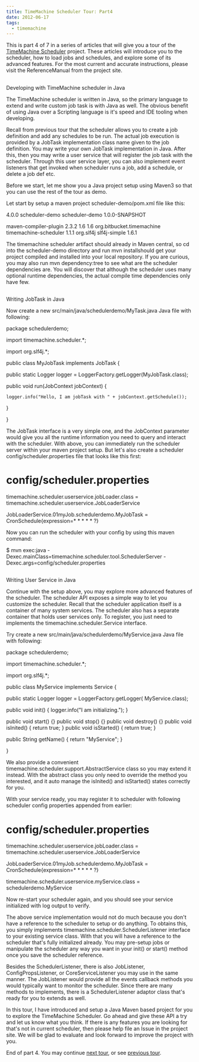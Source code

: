 ```yaml
---
title: TimeMachine Scheduler Tour: Part4
date: 2012-06-17
tags:
  - timemachine
---
```


This is part 4 of 7 in a series of articles that will give you a tour of the [TimeMachine Scheduler](https://bitbucket.org/timemachine/scheduler/wiki/Home) project. These articles will introduce you to the scheduler, how to load jobs and schedules, and explore some of its advanced features. For the most current and accurate instructions, please visit the ReferenceManual from the project site.

## 

Developing with TimeMachine scheduler in Java

The TimeMachine scheduler is written in Java, so the primary language to extend and write custom job task is with Java as well. The obvious benefit of using Java over a Scripting language is it's speed and IDE tooling when developing.

Recall from previous tour that the scheduler allows you to create a job definition and add any schedules to be run. The actual job execution is provided by a JobTask implementation class name given to the job definition. You may write your own JobTask implementation in Java. After this, then you may write a user service that will register the job task with the scheduler. Through this user service layer, you can also implement event listeners that get invoked when scheduler runs a job, add a schedule, or delete a job def etc.

Before we start, let me show you a Java project setup using Maven3 so that you can use the rest of the tour as demo.

Let start by setup a maven project scheduler-demo/pom.xml file like this: 

<project xmlns="http://maven.apache.org/POM/4.0.0" xmlns:xsi="http://www.w3.org/2001/XMLSchema-instance"
xsi:schemaLocation="http://maven.apache.org/POM/4.0.0 http://maven.apache.org/xsd/maven-4.0.0.xsd">
<modelVersion>4.0.0</modelVersion>
<groupId>scheduler-demo</groupId>
<artifactId>scheduler-demo</artifactId>
<version>1.0.0-SNAPSHOT</version>

<build>
<plugins>
<plugin>
<artifactId>maven-compiler-plugin</artifactId>
<version>2.3.2</version>
<configuration>
<source>1.6</source>
<target>1.6</target>
</configuration>
</plugin>
</plugins>
</build>

<dependencies>
<dependency>
<groupId>org.bitbucket.timemachine</groupId>
<artifactId>timemachine-scheduler</artifactId>
<version>1.1.1</version>
</dependency>
<dependency>
<groupId>org.slf4j</groupId>
<artifactId>slf4j-simple</artifactId>
<version>1.6.1</version>
</dependency>
</dependencies>
</project>

The timemachine scheduler artifact should already in Maven central, so cd into the scheduler-demo directory and run mvn installshould get your project compiled and installed into your local repository. If you are curious, you may also run mvn dependency:tree to see what are the scheduler dependencies are. You will discover that although the scheduler uses many optional runtime dependencies, the actual compile time dependencies only have few.

## 

Writing JobTask in Java

Now create a new src/main/java/schedulerdemo/MyTask.java Java file with following:

package schedulerdemo;

import timemachine.scheduler.*;

import org.slf4j.*;

public class MyJobTask implements JobTask {

  public static Logger logger = LoggerFactory.getLogger(MyJobTask.class);

  public void run(JobContext jobContext) {

    logger.info("Hello, I am jobTask with " + jobContext.getSchedule());

  }

}

The JobTask interface is a very simple one, and the JobContext parameter would give you all the runtime information you need to query and interact with the scheduler. With above, you can immediately run the scheduler server within your maven project setup. But let's also create a scheduler 
config/scheduler.properties file that looks like this first:

# config/scheduler.properties
timemachine.scheduler.userservice.jobLoader.class = timemachine.scheduler.userservice.JobLoaderService

JobLoaderService.01myJob.schedulerdemo.MyJobTask = CronSchedule{expression=* * * * * ?}

Now you can run the scheduler with your config by using this maven command:

$ mvn exec:java -Dexec.mainClass=timemachine.scheduler.tool.SchedulerServer -Dexec.args=config/scheduler.properties

## 

Writing User Service in Java

Continue with the setup above, you may explore more advanced features of the scheduler. The scheduler API exposes a simple way to let you customize the scheduler. Recall that the scheduler application itself is a container of many system services. The scheduler also has a separate container that holds user services only. To register, you just need to implements the timemachine.scheduler.Service interface.

Try create a new  src/main/java/schedulerdemo/MyService.java Java file with following:

package schedulerdemo;

import timemachine.scheduler.*;

import org.slf4j.*;

public class MyService implements Service {

  public static Logger logger = LoggerFactory.getLogger( MyService.class);

  public void init() { logger.info("I am initializing."); }

  public void start() {}
  public void stop() {}
  public void destroy() {}
  public void isInited() { return true; }
  public void isStarted() { return true; }

  public String getName() { return "MyService"; }

}

We also provide a convenient timemachine.scheduler.support.AbstractService class so you may extend it instead. With the abstract class you only need to override the method you interested, and it auto manage the isInited() and isStarted() states correctly for you.

With your service ready, you may register it to scheduler with following scheduler config properties appended from earlier:

# config/scheduler.properties

timemachine.scheduler.userservice.jobLoader.class = timemachine.scheduler.userservice.JobLoaderService

JobLoaderService.01myJob.schedulerdemo.MyJobTask = CronSchedule{expression=* * * * * ?}

timemachine.scheduler.userservice.myService.class = schedulerdemo.MyService

Now re-start your scheduler again, and you should see your service initialized with log output to verify.

The above service implementation would not do much because you don't have a reference to the scheduler to setup or do anything. To obtains this, you simply implements timemachine.scheduler.SchedulerListener interface to your existing service class. With that you will have a reference to the scheduler that's fully initialized already. You may pre-setup jobs or manipulate the scheduler any way you want in your init() or start() method once you save the scheduler reference.

Besides the SchedulerListener, there is also JobListener, ConfigPropsListener, or CoreServiceListener you may use in the same manner. The JobListener would provide all the events callback methods you would typically want to monitor the scheduler. Since there are many methods to implements, there is a SchedulerListener adaptor class that's ready for you to extends as well.

In  this tour, I have introduced and setup a Java Maven based project for you to explore the TimeMachine Scheduler. Go ahead and give these API a try and let us know what you think. If there is any features you are looking for that's not in current scheduler, then please help file an Issue in the project site. We will be glad to evaluate and look forward to improve the project with you.

End of part 4. You may continue [next tour](http://saltnlight5.blogspot.com/2012/06/timemachine-scheduler-tour-part5.html), or see [previous tour](http://saltnlight5.blogspot.com/2012/06/timemachine-scheduler-tour-part3.html).